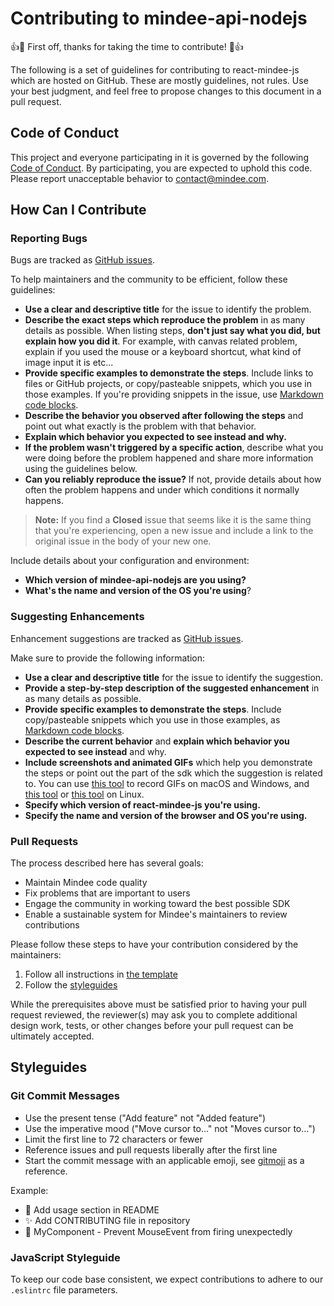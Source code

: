 # Contributing to mindee-api-nodejs

:+1::tada: First off, thanks for taking the time to contribute! :tada::+1:

The following is a set of guidelines for contributing to react-mindee-js which are hosted on GitHub.
These are mostly guidelines, not rules. Use your best judgment, and feel free to propose changes to this document in a pull request.

## Code of Conduct

This project and everyone participating in it is governed by the following [Code of Conduct](CODE_OF_CONDUCT.md).
By participating, you are expected to uphold this code. Please report unacceptable behavior to [contact@mindee.com](mailto:contact@mindee.com).

## How Can I Contribute

### Reporting Bugs

Bugs are tracked as [GitHub issues](https://guides.github.com/features/issues/).

To help maintainers and the community to be efficient, follow these guidelines:

* **Use a clear and descriptive title** for the issue to identify the problem.
* **Describe the exact steps which reproduce the problem** in as many details as possible. When listing steps, **don't just say what you did, but explain how you did it**. For example, with canvas related problem, explain if you used the mouse or a keyboard shortcut, what kind of image input it is etc...
* **Provide specific examples to demonstrate the steps**. Include links to files or GitHub projects, or copy/pasteable snippets, which you use in those examples. If you're providing snippets in the issue, use [Markdown code blocks](https://help.github.com/articles/markdown-basics/#multiple-lines).
* **Describe the behavior you observed after following the steps** and point out what exactly is the problem with that behavior.
* **Explain which behavior you expected to see instead and why.**
* **If the problem wasn't triggered by a specific action**, describe what you were doing before the problem happened and share more information using the guidelines below.
* **Can you reliably reproduce the issue?** If not, provide details about how often the problem happens and under which conditions it normally happens.

> **Note:** If you find a **Closed** issue that seems like it is the same thing that you're experiencing, open a new issue and include a link to the original issue in the body of your new one.

Include details about your configuration and environment:

* **Which version of mindee-api-nodejs are you using?**
* **What's the name and version of the OS you're using**?

### Suggesting Enhancements

Enhancement suggestions are tracked as [GitHub issues](https://guides.github.com/features/issues/).

Make sure to provide the following information:

* **Use a clear and descriptive title** for the issue to identify the suggestion.
* **Provide a step-by-step description of the suggested enhancement** in as many details as possible.
* **Provide specific examples to demonstrate the steps**. Include copy/pasteable snippets which you use in those examples, as [Markdown code blocks](https://help.github.com/articles/markdown-basics/#multiple-lines).
* **Describe the current behavior** and **explain which behavior you expected to see instead** and why.
* **Include screenshots and animated GIFs** which help you demonstrate the steps or point out the part of the sdk which the suggestion is related to. You can use [this tool](https://www.cockos.com/licecap/) to record GIFs on macOS and Windows, and [this tool](https://github.com/colinkeenan/silentcast) or [this tool](https://github.com/GNOME/byzanz) on Linux.
* **Specify which version of react-mindee-js you're using.**
* **Specify the name and version of the browser and OS you're using.**

### Pull Requests

The process described here has several goals:

* Maintain Mindee code quality
* Fix problems that are important to users
* Engage the community in working toward the best possible SDK
* Enable a sustainable system for Mindee's maintainers to review contributions

Please follow these steps to have your contribution considered by the maintainers:

1. Follow all instructions in [the template](.github/PULL_REQUEST_TEMPLATE.md)
2. Follow the [styleguides](#styleguides)

While the prerequisites above must be satisfied prior to having your pull request reviewed, the reviewer(s) may ask you to complete additional design work, tests, or other changes before your pull request can be ultimately accepted.

## Styleguides

### Git Commit Messages

* Use the present tense ("Add feature" not "Added feature")
* Use the imperative mood ("Move cursor to..." not "Moves cursor to...")
* Limit the first line to 72 characters or fewer
* Reference issues and pull requests liberally after the first line
* Start the commit message with an applicable emoji, see [gitmoji](https://gitmoji.carloscuesta.me/) as a reference.

Example:

* :pencil: Add usage section in README
* :sparkles: Add CONTRIBUTING file in repository
* :bug: MyComponent - Prevent MouseEvent from firing unexpectedly

### JavaScript Styleguide

To keep our code base consistent, we expect contributions to adhere to our `.eslintrc` file parameters.
